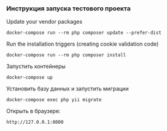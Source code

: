 ### Инструкция запуска тестового проекта

Update your vendor packages

    docker-compose run --rm php composer update --prefer-dist
    
Run the installation triggers (creating cookie validation code)

    docker-compose run --rm php composer install    
    
Запустить контейнеры

    docker-compose up
    
Установить базу данных и запустить миграции
    
    docker-compose exec php yii migrate
    
Открыть в браузере:

    http://127.0.0.1:8000
